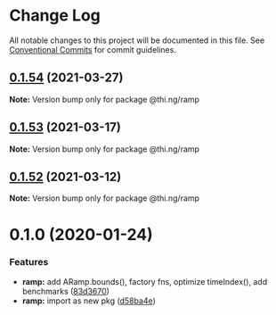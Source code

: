 # Change Log

All notable changes to this project will be documented in this file.
See [Conventional Commits](https://conventionalcommits.org) for commit guidelines.

## [0.1.54](https://github.com/thi-ng/umbrella/compare/@thi.ng/ramp@0.1.53...@thi.ng/ramp@0.1.54) (2021-03-27)

**Note:** Version bump only for package @thi.ng/ramp





## [0.1.53](https://github.com/thi-ng/umbrella/compare/@thi.ng/ramp@0.1.52...@thi.ng/ramp@0.1.53) (2021-03-17)

**Note:** Version bump only for package @thi.ng/ramp





## [0.1.52](https://github.com/thi-ng/umbrella/compare/@thi.ng/ramp@0.1.51...@thi.ng/ramp@0.1.52) (2021-03-12)

**Note:** Version bump only for package @thi.ng/ramp





# 0.1.0 (2020-01-24)

### Features

* **ramp:** add ARamp.bounds(), factory fns, optimize timeIndex(), add benchmarks ([83d3670](https://github.com/thi-ng/umbrella/commit/83d3670c7322fd2b47c27e0bda896b9ab83ffd7c))
* **ramp:** import as new pkg ([d58ba4e](https://github.com/thi-ng/umbrella/commit/d58ba4ed4d2ba76ca9c748cf23fcd86a0ff9cca7))
